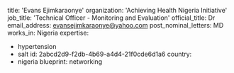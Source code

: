 title: 'Evans Ejimkaraonye'
organization: 'Achieving Health Nigeria Initiative'
job_title: 'Technical Officer - Monitoring and Evaluation'
official_title: Dr
email_address: evansejimkaraonye@yahoo.com
post_nominal_letters: MD
works_in: Nigeria
expertise:
  - hypertension
  - salt
id: 2abcd2d9-f2db-4b69-a4d4-21f0cde6d1a6
country:
  - nigeria
blueprint: networking
